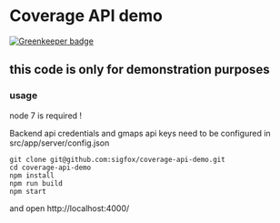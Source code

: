 # Coverage API demo

[![Greenkeeper badge](https://badges.greenkeeper.io/sigfox/coverage-api-demo.svg)](https://greenkeeper.io/)

## this code is only for demonstration purposes

### usage

node 7 is required !

Backend api credentials and gmaps api keys need to be configured in src/app/server/config.json

```
git clone git@github.com:sigfox/coverage-api-demo.git
cd coverage-api-demo
npm install
npm run build
npm start
```
and open http://localhost:4000/

